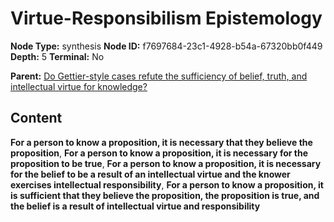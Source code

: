 # Virtue-Responsibilism Epistemology

**Node Type:** synthesis
**Node ID:** f7697684-23c1-4928-b54a-67320bb0f449
**Depth:** 5
**Terminal:** No

**Parent:** [Do Gettier-style cases refute the sufficiency of belief, truth, and intellectual virtue for knowledge?](do-gettier-style-cases-refute-the-sufficiency-of-belief-truth-and-intellectual-virtue-for-knowledge-antithesis-27866052-0959-40ce-86a8-e2d39d7ac650.md)

## Content

**For a person to know a proposition, it is necessary that they believe the proposition**, **For a person to know a proposition, it is necessary for the proposition to be true**, **For a person to know a proposition, it is necessary for the belief to be a result of an intellectual virtue and the knower exercises intellectual responsibility**, **For a person to know a proposition, it is sufficient that they believe the proposition, the proposition is true, and the belief is a result of intellectual virtue and responsibility**

